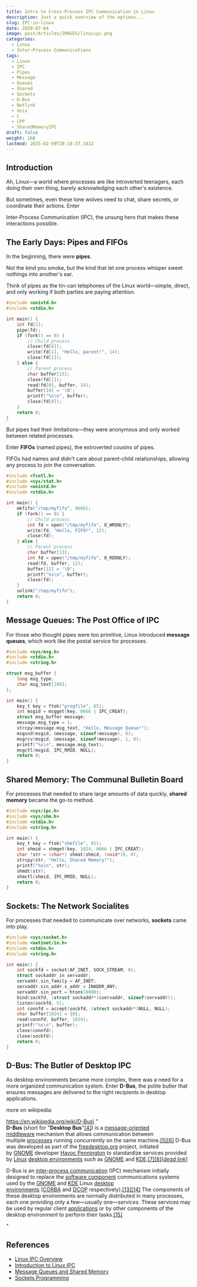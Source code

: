 ```yaml
---
title: Intro to Cross-Process IPC Communication in Linux
description: Just a quick overview of the options...
slug: IPC-in-linux
date: 2020-07-04
image: post/Articles/IMAGES/linuxipc.png
categories:
  - Linux
  - Inter-Process Communications
tags:
  - Linux
  - IPC
  - Pipes
  - Message
  - Queues
  - Shared
  - Sockets
  - D-Bus
  - Netlink
  - Unix
  - C
  - CPP
  - SharedMemoryIPC
draft: false
weight: 160
lastmod: 2025-02-09T20:18:37.181Z
---
```

## Introduction

Ah, Linux—a world where processes are like introverted teenagers, each doing their own thing, barely acknowledging each other's existence.

But sometimes, even these lone wolves need to chat, share secrets, or coordinate their actions. Enter

Inter-Process Communication (IPC), the unsung hero that makes these interactions possible.

## The Early Days: Pipes and FIFOs

In the beginning, there were **pipes**.

Not the kind you smoke, but the kind that let one process whisper sweet nothings into another's ear.

Think of pipes as the tin-can telephones of the Linux world—simple, direct, and only working if both parties are paying attention.

```c
#include <unistd.h>
#include <stdio.h>

int main() {
    int fd[2];
    pipe(fd);
    if (fork() == 0) {
        // Child process
        close(fd[0]);
        write(fd[1], "Hello, parent!", 14);
        close(fd[1]);
    } else {
        // Parent process
        char buffer[15];
        close(fd[1]);
        read(fd[0], buffer, 14);
        buffer[14] = '\0';
        printf("%s\n", buffer);
        close(fd[0]);
    }
    return 0;
}
```

But pipes had their limitations—they were anonymous and only worked between related processes.

Enter **FIFOs** (named pipes), the extroverted cousins of pipes.

FIFOs had names and didn't care about parent-child relationships, allowing any process to join the conversation.

```c
#include <fcntl.h>
#include <sys/stat.h>
#include <unistd.h>
#include <stdio.h>

int main() {
    mkfifo("/tmp/myfifo", 0666);
    if (fork() == 0) {
        // Child process
        int fd = open("/tmp/myfifo", O_WRONLY);
        write(fd, "Hello, FIFO!", 12);
        close(fd);
    } else {
        // Parent process
        char buffer[13];
        int fd = open("/tmp/myfifo", O_RDONLY);
        read(fd, buffer, 12);
        buffer[12] = '\0';
        printf("%s\n", buffer);
        close(fd);
    }
    unlink("/tmp/myfifo");
    return 0;
}
```

## Message Queues: The Post Office of IPC

For those who thought pipes were too primitive, Linux introduced **message queues**, which work like the postal service for processes.

```c
#include <sys/msg.h>
#include <stdio.h>
#include <string.h>

struct msg_buffer {
    long msg_type;
    char msg_text[100];
};

int main() {
    key_t key = ftok("progfile", 65);
    int msgid = msgget(key, 0666 | IPC_CREAT);
    struct msg_buffer message;
    message.msg_type = 1;
    strcpy(message.msg_text, "Hello, Message Queue!");
    msgsnd(msgid, &message, sizeof(message), 0);
    msgrcv(msgid, &message, sizeof(message), 1, 0);
    printf("%s\n", message.msg_text);
    msgctl(msgid, IPC_RMID, NULL);
    return 0;
}
```

## Shared Memory: The Communal Bulletin Board

For processes that needed to share large amounts of data quickly, **shared memory** became the go-to method.

```c
#include <sys/ipc.h>
#include <sys/shm.h>
#include <stdio.h>
#include <string.h>

int main() {
    key_t key = ftok("shmfile", 65);
    int shmid = shmget(key, 1024, 0666 | IPC_CREAT);
    char *str = (char*) shmat(shmid, (void*)0, 0);
    strcpy(str, "Hello, Shared Memory!");
    printf("%s\n", str);
    shmdt(str);
    shmctl(shmid, IPC_RMID, NULL);
    return 0;
}
```

## Sockets: The Network Socialites

For processes that needed to communicate over networks, **sockets** came into play.

```c
#include <sys/socket.h>
#include <netinet/in.h>
#include <stdio.h>
#include <string.h>

int main() {
    int sockfd = socket(AF_INET, SOCK_STREAM, 0);
    struct sockaddr_in servaddr;
    servaddr.sin_family = AF_INET;
    servaddr.sin_addr.s_addr = INADDR_ANY;
    servaddr.sin_port = htons(8080);
    bind(sockfd, (struct sockaddr*)&servaddr, sizeof(servaddr));
    listen(sockfd, 5);
    int connfd = accept(sockfd, (struct sockaddr*)NULL, NULL);
    char buffer[1024] = {0};
    read(connfd, buffer, 1024);
    printf("%s\n", buffer);
    close(connfd);
    close(sockfd);
    return 0;
}
```

## D-Bus: The Butler of Desktop IPC

As desktop environments became more complex, there was a need for a more organized communication system. Enter **D-Bus**, the polite butler that ensures messages are delivered to the right recipients in desktop applications.

more on wikipedia:

https://en.wikipedia.org/wiki/D-Bus\
"\
**D-Bus** (short for "**Desktop Bus**"[\[4\]](https://en.wikipedia.org/wiki/D-Bus#cite_note-4)) is a [message-oriented middleware](https://en.wikipedia.org/wiki/Message-oriented_middleware "Message-oriented middleware") mechanism that allows communication between multiple [processes](https://en.wikipedia.org/wiki/Process_\(computing\) "Process (computing)") running concurrently on the same machine.[\[5\]](https://en.wikipedia.org/wiki/D-Bus#cite_note-intro_dbus-5)[\[6\]](https://en.wikipedia.org/wiki/D-Bus#cite_note-Cocagne_2012-6) D-Bus was developed as part of the [freedesktop.org](https://en.wikipedia.org/wiki/Freedesktop.org "Freedesktop.org") project, initiated by [GNOME](https://en.wikipedia.org/wiki/GNOME "GNOME") developer [Havoc Pennington](https://en.wikipedia.org/wiki/Havoc_Pennington "Havoc Pennington") to standardize services provided by [Linux](https://en.wikipedia.org/wiki/Linux "Linux") [desktop environments](https://en.wikipedia.org/wiki/Desktop_environment "Desktop environment") such as [GNOME](https://en.wikipedia.org/wiki/GNOME "GNOME") and [KDE](https://en.wikipedia.org/wiki/KDE "KDE").[\[7\]](https://en.wikipedia.org/wiki/D-Bus#cite_note-intro_dbus_q1-7)[\[8\]](https://en.wikipedia.org/wiki/D-Bus#cite_note-Palmieri_2005-8)\[*[dead link](https://en.wikipedia.org/wiki/Wikipedia:Link_rot "Wikipedia:Link rot")*]

D-Bus is an [inter-process communication](https://en.wikipedia.org/wiki/Inter-process_communication "Inter-process communication") (IPC) mechanism initially designed to replace the [software component](https://en.wikipedia.org/wiki/Software_component "Software component") communications systems used by the [GNOME](https://en.wikipedia.org/wiki/GNOME "GNOME") and [KDE](https://en.wikipedia.org/wiki/KDE "KDE") Linux [desktop environments](https://en.wikipedia.org/wiki/Desktop_environment "Desktop environment") ([CORBA](https://en.wikipedia.org/wiki/CORBA "CORBA") and [DCOP](https://en.wikipedia.org/wiki/Desktop_communication_protocol "Desktop communication protocol") respectively).[\[13\]](https://en.wikipedia.org/wiki/D-Bus#cite_note-dbus_tut_q1-13)[\[14\]](https://en.wikipedia.org/wiki/D-Bus#cite_note-intro_dbus_q2-14) The components of these desktop environments are normally distributed in many processes, each one providing only a few—usually one—*services*. These services may be used by regular client [applications](https://en.wikipedia.org/wiki/Application_software "Application software") or by other components of the desktop environment to perform their tasks.[\[15\]](https://en.wikipedia.org/wiki/D-Bus#cite_note-15)

"

<!-- 
## Conclusion

From pipes to sockets, Linux has a wealth of IPC mechanisms, each with its quirks and specialties. Whether you’re passing notes through pipes, mailing letters via message queues, or shouting across the network with sockets, Linux has you covered. So the next time you get frustrated debugging an IPC issue, just remember—at least you're not writing assembly!
-->

## References

* [Linux IPC Overview](https://man7.org/linux/man-pages/man7/ipc.7.html)
* [Introduction to Linux IPC](https://tldp.org/LDP/lpg/node7.html)
* [Message Queues and Shared Memory](https://man7.org/linux/man-pages/man2/msgget.2.html)
* [Sockets Programming](https://beej.us/guide/bgipc/)
